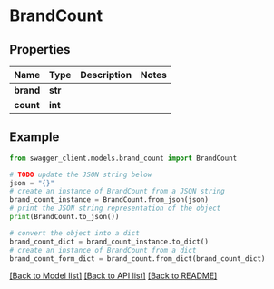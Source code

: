 # BrandCount


## Properties

Name | Type | Description | Notes
------------ | ------------- | ------------- | -------------
**brand** | **str** |  | 
**count** | **int** |  | 

## Example

```python
from swagger_client.models.brand_count import BrandCount

# TODO update the JSON string below
json = "{}"
# create an instance of BrandCount from a JSON string
brand_count_instance = BrandCount.from_json(json)
# print the JSON string representation of the object
print(BrandCount.to_json())

# convert the object into a dict
brand_count_dict = brand_count_instance.to_dict()
# create an instance of BrandCount from a dict
brand_count_form_dict = brand_count.from_dict(brand_count_dict)
```
[[Back to Model list]](../README.md#documentation-for-models) [[Back to API list]](../README.md#documentation-for-api-endpoints) [[Back to README]](../README.md)


